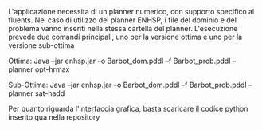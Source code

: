 L'applicazione necessita di un planner numerico, con supporto specifico ai fluents. 
Nel caso di utilizzo del planner ENHSP, i file del dominio e del problema vanno inseriti nella stessa cartella del planner. L'esecuzione prevede due comandi principali, uno per la versione ottima e uno per la versione sub-ottima

Ottima: Java –jar enhsp.jar –o Barbot_dom.pddl –f Barbot_prob.pddl –planner opt-hrmax

Sub-Ottima: Java –jar enhsp.jar –o Barbot_dom.pddl –f Barbot_prob.pddl –planner sat-hadd

Per quanto riguarda l'interfaccia grafica, basta scaricare il codice python inserito qua nella repository
